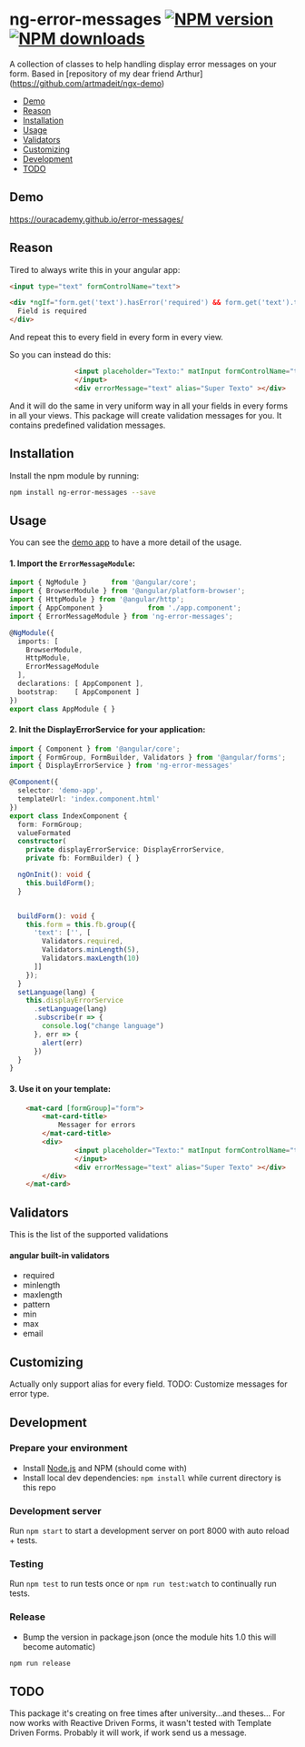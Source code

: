 # ng-error-messages [![NPM version][npm-version-image]][npm-url] [![NPM downloads][npm-downloads-image]][npm-url] 

[npm-downloads-image]: http://img.shields.io/npm/dm/ng-error-messages.svg?style=flat
[npm-version-image]: http://img.shields.io/npm/v/ng-error-messages.svg?style=flat
[npm-url]: https://www.npmjs.com/package/ng-error-messages

A collection of classes to help handling display error messages on your form.
Based in [repository of my dear friend Arthur] (https://github.com/artmadeit/ngx-demo)


* [Demo](#demo)
* [Reason](#reason)
* [Installation](#installation)
* [Usage](#usage)
* [Validators](#validators)
* [Customizing](#customizing)
* [Development](#development)
* [TODO](#todo)

## Demo
https://ouracademy.github.io/error-messages/

## Reason

Tired to always write this in your angular  app:
```html
<input type="text" formControlName="text">

<div *ngIf="form.get('text').hasError('required') && form.get('text').touched">
  Field is required
</div>

```

And repeat this to every field in every form in every view.

So you can instead do this: 

```html
                <input placeholder="Texto:" matInput formControlName="text">
                </input>
                <div errorMessage="text" alias="Super Texto" ></div>
```

And it will do the same in very uniform way in all your fields in every forms in all your views. This package will create validation messages for you. It contains predefined validation messages.

## Installation
Install the npm module by running:
```sh
npm install ng-error-messages --save
```


## Usage

You can see the [demo app](https://github.com/ouracademy/error-messages/tree/master/src/app/demo) to have a more detail of the usage.

#### 1. Import the `ErrorMessageModule`:


```ts
import { NgModule }      from '@angular/core';
import { BrowserModule } from '@angular/platform-browser';
import { HttpModule } from '@angular/http';
import { AppComponent }           from './app.component';
import { ErrorMessageModule } from 'ng-error-messages';

@NgModule({
  imports: [
    BrowserModule,
    HttpModule,
    ErrorMessageModule
  ],
  declarations: [ AppComponent ],
  bootstrap:    [ AppComponent ]
})
export class AppModule { }
```



#### 2. Init the DisplayErrorService for your application:
```ts
import { Component } from '@angular/core';
import { FormGroup, FormBuilder, Validators } from '@angular/forms';
import { DisplayErrorService } from 'ng-error-messages'

@Component({
  selector: 'demo-app',
  templateUrl: 'index.component.html'
})
export class IndexComponent {
  form: FormGroup;
  valueFormated
  constructor(
    private displayErrorService: DisplayErrorService,
    private fb: FormBuilder) { }

  ngOnInit(): void {
    this.buildForm();
  }


  buildForm(): void {
    this.form = this.fb.group({
      'text': ['', [
        Validators.required,
        Validators.minLength(5),
        Validators.maxLength(10)
      ]]
    });
  }
  setLanguage(lang) {
    this.displayErrorService
      .setLanguage(lang)
      .subscribe(r => {
        console.log("change language")
      }, err => {
        alert(err)
      })
  }
}


```

#### 3. Use it on your template:
```html
    <mat-card [formGroup]="form">
        <mat-card-title>
            Messager for errors
        </mat-card-title>
        <div>
                <input placeholder="Texto:" matInput formControlName="text">
                </input>
                <div errorMessage="text" alias="Super Texto" ></div>
        </div>
    </mat-card>

```

## Validators
This is the list of the supported validations

#### angular built-in validators

- required
- minlength
- maxlength
- pattern
- min
- max
- email


## Customizing
 Actually only support alias for every field.
 TODO: Customize messages for error type.

## Development

### Prepare your environment
* Install [Node.js](http://nodejs.org/) and NPM (should come with)
* Install local dev dependencies: `npm install` while current directory is this repo

### Development server
Run `npm start` to start a development server on port 8000 with auto reload + tests.

### Testing
Run `npm test` to run tests once or `npm run test:watch` to continually run tests.

### Release
* Bump the version in package.json (once the module hits 1.0 this will become automatic)
```bash
npm run release
```

## TODO
This package it's creating on free times after university...and theses...
For now works with Reactive Driven Forms, it wasn't tested with Template Driven Forms. Probably it will work, if work send us a message.
